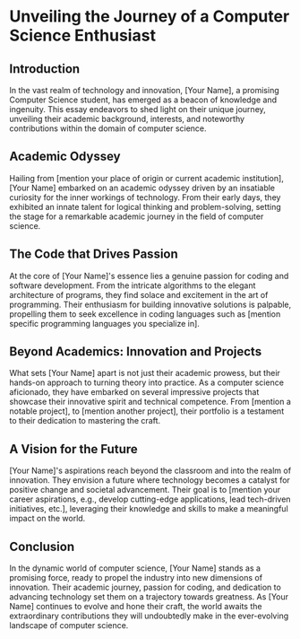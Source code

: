 # Unveiling the Journey of a Computer Science Enthusiast

## Introduction

In the vast realm of technology and innovation, [Your Name], a promising Computer Science student, has emerged as a beacon of knowledge and ingenuity. This essay endeavors to shed light on their unique journey, unveiling their academic background, interests, and noteworthy contributions within the domain of computer science.

## Academic Odyssey

Hailing from [mention your place of origin or current academic institution], [Your Name] embarked on an academic odyssey driven by an insatiable curiosity for the inner workings of technology. From their early days, they exhibited an innate talent for logical thinking and problem-solving, setting the stage for a remarkable academic journey in the field of computer science.

## The Code that Drives Passion

At the core of [Your Name]'s essence lies a genuine passion for coding and software development. From the intricate algorithms to the elegant architecture of programs, they find solace and excitement in the art of programming. Their enthusiasm for building innovative solutions is palpable, propelling them to seek excellence in coding languages such as [mention specific programming languages you specialize in].

## Beyond Academics: Innovation and Projects

What sets [Your Name] apart is not just their academic prowess, but their hands-on approach to turning theory into practice. As a computer science aficionado, they have embarked on several impressive projects that showcase their innovative spirit and technical competence. From [mention a notable project], to [mention another project], their portfolio is a testament to their dedication to mastering the craft.

## A Vision for the Future

[Your Name]'s aspirations reach beyond the classroom and into the realm of innovation. They envision a future where technology becomes a catalyst for positive change and societal advancement. Their goal is to [mention your career aspirations, e.g., develop cutting-edge applications, lead tech-driven initiatives, etc.], leveraging their knowledge and skills to make a meaningful impact on the world.

## Conclusion

In the dynamic world of computer science, [Your Name] stands as a promising force, ready to propel the industry into new dimensions of innovation. Their academic journey, passion for coding, and dedication to advancing technology set them on a trajectory towards greatness. As [Your Name] continues to evolve and hone their craft, the world awaits the extraordinary contributions they will undoubtedly make in the ever-evolving landscape of computer science.

